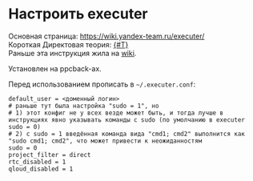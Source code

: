 # Настроить executer

Основная страница: <https://wiki.yandex-team.ru/executer/>  
Короткая Директовая теория: [{#T}](../things/executer.md)  
Раньше эта инструкция жила на [wiki](https://wiki.yandex-team.ru/jeri/app-duty/executer/).

Установлен на ppcback-ах.

Перед использованием прописать в `~/.executer.conf`:  
```
default_user = <доменный логин>
# раньше тут была настройка "sudo = 1", но
# 1) этот конфиг не у всех везде может быть, и тогда лучше в инструкциях явно указывать команды с sudo (по умолчанию в executer sudo = 0)
# 2) с sudo = 1 введённая команда вида "cmd1; cmd2" выполнится как "sudo cmd1; cmd2", что может привести к неожиданностям
sudo = 0
project_filter = direct
rtc_disabled = 1
qloud_disabled = 1
```
